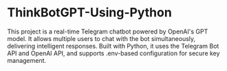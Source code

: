 # ThinkBotGPT-Using-Python
This project is a real-time Telegram chatbot powered by OpenAI's GPT model. It allows multiple users to chat with the bot simultaneously, delivering intelligent responses. Built with Python, it uses the Telegram Bot API and OpenAI API, and supports .env-based configuration for secure key management.
